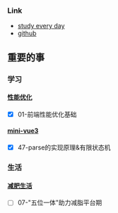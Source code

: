 ### Link
- [study every day](https://github.com/cuixiaorui/study-every-day/issues)
- [github](https://github.com/jtr354)

## 重要的事

### 学习
#### [性能优化](https://www.heapdump.cn/training/course/4/3)
- [x] 01-前端性能优化基础

#### [mini-vue3](https://github.com/JTR354/mini-vue3)
- [x] 47-parse的实现原理&有限状态机


### 生活

#### [减肥生活](https://github.com/JTR354/lose-fat)
- [ ] 07-"五位一体"助力减脂平台期